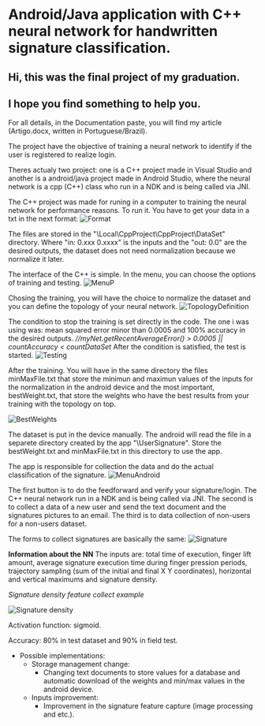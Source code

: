 # Android/Java application with C++ neural network for handwritten signature classification.

## Hi, this was the final project of my graduation.
## I hope you find something to help you.

For all details, in the Documentation paste, you will find my article (Artigo.docx, written in Portuguese/Brazil).

The project have the objective of training a neural network to identify if the user is registered to realize login.

Theres actualy two project: one is a C++ project made in Visual Studio and another is a android/java project made in Android Studio, where the neural network is a cpp (C++) class who run in a NDK and is being called via JNI.

The C++ project was made for runing in a computer to training the neural network for performance reasons.
To run it. You have to get your data in a txt in the next format:
![Format](/Prints-Readme/DataSetFormat.PNG?raw=true "Format")

The files are stored in the "\Local\CppProject\CppProject\DataSet" directory.
Where "in: 0.xxx 0.xxxx" is the  inputs and the "out: 0.0" are the desired outputs, the dataset does not need normalization because we normalize it later.

The interface of the C++ is simple. In the menu, you can choose the options of training and testing.
![MenuP](/Prints-Readme/Menu.PNG?raw=true "MenuP")

Chosing the training, you will have the choice to normalize the dataset and you can define the topology of your neural network.
![TopologyDefinition](/Prints-Readme/TopologyDefinition.PNG?raw=true "TopologyDefinition")

The condition to stop the training is set directly in the code. The one i was using was: mean squared error minor than 0.0005 and 100% accuracy in the desired outputs.
*//myNet.getRecentAverageError() >  0.0005 || countAccuracy < countDataSet*
After the condition is satisfied, the test is started.
![Testing](/Prints-Readme/Test.PNG?raw=true "Testing")

After the training. You will have in the same directory the files minMaxFile.txt that store the minimun and maximun values of the inputs for the normalization in the android device and the most important, bestWeight.txt, that store the weights who have the best results from your training with the topology on top.

![BestWeights](/Prints-Readme/bestWeights.PNG?raw=true "BestWeights")

The dataset is put in the device manually.
The android will read the file in a separete directory created by the app "\UserSignature".
Store the bestWeight.txt and minMaxFile.txt in this directory to use the app.

The app is responsible for collection the data and do the actual classification of the signature.
![MenuAndroid](/Prints-Readme/Menu-Android.png?raw=true "MenuAndroid")

The first button is to do the feedforward and verify your signature/login. The C++ neural network run in a NDK and is being called via JNI.
The second is to collect a data of a new user and send the text document and the signatures pictures to an email.
The third is to data collection of non-users for a non-users dataset.

The forms to collect signatures are basically the same:
![Signature](/Prints-Readme/signature.png?raw=true "Signature")


**Information about the NN** 
The inputs are: total time of execution, finger lift amount, average signature execution time during finger pression periods, trajectory sampling (sum of the initial and final X Y coordinates), horizontal and vertical maximums and signature density.

*Signature density feature collect example*

![Signature density](/Prints-Readme/density.png?raw=true "Signature density")

Activation function: sigmoid.

Accuracy: 80% in test dataset and 90% in field test.


* Possible implementations:
  * Storage management change:
    * Changing text documents to store values for a database and automatic download of the weights and min/max values in the android device.
  * Inputs improvement:
    * Improvement in the signature feature capture (image processing and etc.).

